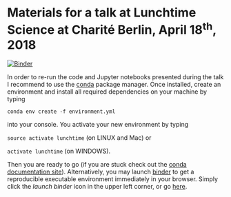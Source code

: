 # Materials for a talk at Lunchtime Science at Charité Berlin, April 18<sup>th</sup>, 2018

[![Binder](https://mybinder.org/badge.svg)](https://mybinder.org/v2/gh/eotp/lunchtime-science-2018/master?filepath=notebooks)

In order to re-run the code and Jupyter notebooks presented during the talk I recommend to use the [conda](https://conda.io/docs/) package manager. Once installed, create an environment and install all required dependencies on your machine by typing 

`conda env create -f environment.yml`

into your console. You activate your new environment by typing 

`source activate lunchtime` (on LINUX and Mac) or

`activate lunchtime` (on WINDOWS). 

Then you are ready to go (if you are stuck check out the [conda documentation site](https://conda.io/docs/user-guide/tasks/manage-environments.html#)). Alternatively, you may launch [binder](https://mybinder.org/) to get a reproducible executable environment immediately in your browser. Simply click the _launch binder_ icon in the upper left corner, or go [here](https://mybinder.org/v2/gh/eotp/lunchtime-science-2018/master?filepath=notebooks).




